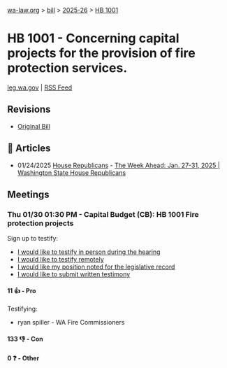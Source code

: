 [wa-law.org](/) > [bill](/bill/) > [2025-26](/bill/2025-26/) > [HB 1001](/bill/2025-26/hb/1001/)

# HB 1001 - Concerning capital projects for the provision of fire protection services.
[leg.wa.gov](https://app.leg.wa.gov/billsummary?BillNumber=1001&Year=2025&Initiative=false) | [RSS Feed](./rss.xml)

## Revisions
* [Original Bill](1/)

## 📰 Articles
* 01/24/2025 [House Republicans](/org/house_republicans/) - [The Week Ahead: Jan. 27-31, 2025 | Washington State House Republicans](https://houserepublicans.wa.gov/week/the-week-ahead-jan-27-31-2025/#:~:text=HB%201001)

## Meetings
### Thu 01/30 01:30 PM - Capital Budget (CB): HB 1001 Fire protection projects
Sign up to testify:
* [I would like to testify in person during the hearing](https://app.leg.wa.gov/csi/Testifier/Add?chamber=House&mId=32551&aId=161934&caId=25150&tId=1)
* [I would like to testify remotely](https://app.leg.wa.gov/csi/Testifier/Add?chamber=House&mId=32551&aId=161934&caId=25150&tId=2)
* [I would like my position noted for the legislative record](https://app.leg.wa.gov/csi/Testifier/Add?chamber=House&mId=32551&aId=161934&caId=25150&tId=3)
* [I would like to submit written testimony](https://app.leg.wa.gov/csi/Testifier/Add?chamber=House&mId=32551&aId=161934&caId=25150&tId=4)

#### 11 👍 - Pro
Testifying:
* ryan spiller - WA Fire Commissioners

#### 133 👎 - Con

#### 0 ❓ - Other
